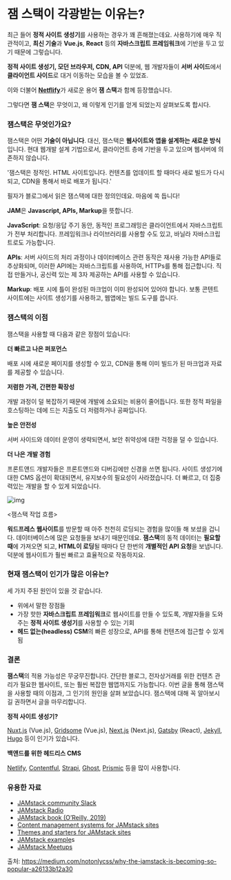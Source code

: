 # 잼 스택이 각광받는 이유는?

최근 들어 **정적 사이트 생성기**를 사용하는 경우가 꽤 흔해졌는데요. 사용하기에 매우 직관적이고, **최신 기술**과 **Vue.js**, **React** 등의 **자바스크립트 프레임워크**에 기반을 두고 있기 때문에 그렇습니다.

**정적 사이트 생성기, 모던 브라우저,  CDN, API** 덕분에, 웹 개발자들이 **서버 사이드**에서 **클라이언트 사이드**로 대거 이동하는 모습을 볼 수 있었죠. 

이와 더불어 [**Netflify**](https://www.netlify.com/)가 새로운 용어 **잼 스택**과 함께 등장했습니다.

그렇다면 **잼 스택**은 무엇이고, 왜 이렇게 인기를 얻게 되었는지 살펴보도록 합시다.

### 잼스택은 무엇인가요?

잼스택은 어떤 **기술이 아닙니다**. 대신, 잼스택은 **웹사이트와 앱을 설계하는 새로운 방식**입니다. 현대 웹개발 설계 기법으로서, 클라이언트 층에 기반을 두고 있으며 웹서버에 의존하지 않습니다. 

'잼스택은 정적인. HTML 사이트입니다. 컨텐츠를 업데이트 할 때마다 새로 빌드가 다시 되고, CDN을 통해서 바로 배포가 됩니다.'

필자가 블로그에서 읽은 잼스택에 대한 정의인데요. 마음에 쏙 듭니다!

**JAM**은 **Javascript, APIs, Markup**을 뜻합니다. 

**JavaScript**: 요청/응답 주기 동안, 동적인 프로그래밍은 클라이언트에서 자바스크립트가 전부 처리합니다. 프레임워크나 라이브러리를 사용할 수도 있고, 바닐라 자바스크립트로도 가능합니다.

**APIs**: 서버 사이드의 처리 과정이나 데이터베이스 관련 동작은 재사용 가능한 API들로 추상화되며, 이러한 API에는 자바스크립트를 사용하여, HTTPs를 통해 접근합니다. 직접 만들거나, 공신력 있는 제 3자 제공하는 API를 사용할 수 있습니다.

**Markup**: 배포 시에 틀이 완성된 마크업이 이미 완성되어 있어야 합니다. 보통 콘텐트 사이트에는 사이트 생성기를 사용하고, 웹앱에는 빌드 도구를 씁니다.



### 잼스택의 이점

잼스택을 사용할 때 다음과 같은 장점이 있습니다:

**더 빠르고 나은 퍼포먼스**

배포 시에 새로운 페이지를 생성할 수 있고, CDN을 통해 이미 빌드가 된 마크업과 자료를 제공할 수 있습니다.

**저렴한 가격, 간편한 확장성**

개발 과정이 덜 복잡하기 때문에 개발에 소요되는 비용이 줄어듭니다. 또한 정적 파일을 호스팅하는 데에 드는 지출도 더 저렴하거나 공짜입니다.

**높은 안전성**

서버 사이드와 데이터 운영이 생략되면서, 보안 취약성에 대한 걱정을 덜 수 있습니다.

**더 나은 개발 경험**

프론트앤드 개발자들은 프론트앤드와 디버깅에만 신경을 쓰면 됩니다. 사이트 생성기에 대한 CMS 옵션이 확대되면서, 유지보수의 필요성이 사라졌습니다. 더 빠르고, 더 집중력있는 개발을 할 수 있게 되었습니다. 

![img](https://miro.medium.com/max/4374/1*0m8h_Osu4n6iA1ehS6SCgg.png)

<잼스택 작업 흐름>

**워드프레스 웹사이트**를 방문할 때 아주 천천히 로딩되는 경험을 많이들 해 보셨을 겁니다. 데이터베이스에 많은 요청들을 보내기 때문인데요. **잼스택**의 동적 데이터는 **필요할 때**에 가져오면 되고, **HTML이 로딩**될 때마다 단 한번의 **개별적인 API 요청**을 보냅니다. 덕분에 웹사이트가 훨씬 빠르고 효율적으로 작동하지요.

### 현재 잼스택이 인기가 많은 이유는?

세 가지 주된 원인이 있을 것 같습니다.

- 위에서 말한 장점들
- 가장 핫한 **자바스크립트 프레임워크**로 웹사이트를 만들 수 있도록, 개발자들을 도와주는 **정적 사이트 생성기**를 사용할 수 있는 기회
- **헤드 없는(headless) CSM**의 빠른 성장으로, API를 통해 컨텐츠에 접근할 수 있게 됨

### 결론

**잼스택**의 적용 가능성은 무궁무진합니다. 간단한 블로그, 전자상거래를 위한 컨텐츠 관리가 필요한 웹사이트, 또는 훨씬 복잡한 웹앱까지도 가능합니다. 이번 글을 통해 잼스택을 사용할 때의 이점과, 그 인기의 원인을 살펴 보았습니다. 잼스택에 대해 꼭 알아보시길 권하면서 글을 마무리합니다.

**정적 사이트 생성기?**

[Nuxt.js](https://nuxtjs.org/) (Vue.js), [Gridsome](https://gridsome.org/) (Vue.js), [Next.js](https://nextjs.org/) (Next.js), [Gatsby](https://www.gatsbyjs.org/) (React), [Jekyll](https://jekyllrb.com/), [Hugo](https://gohugo.io/) 등이 인기가 있습니다.

**백앤드를 위한 헤드리스 CMS**

[Netlify](https://www.netlifycms.org/), [Contentful](https://www.contentful.com/), [Strapi](https://strapi.io/), [Ghost](https://ghost.org/), [Prismic](https://prismic.io/) 등을 많이 사용합니다.

### 유용한 자료

- [JAMstack community Slack](https://www.jamstack.org/slack)
- [JAMstack Radio](https://www.heavybit.com/library/podcasts/jamstack-radio/)
- [JAMstack book (O’Reilly, 2019)](https://www.netlify.com/oreilly-jamstack/)
- [Content management systems for JAMstack sites](https://headlesscms.org/)
- [Themes and starters for JAMstack sites](https://jamstackthemes.dev/)
- [JAMstack example](https://jamstack.org/examples/)s
- [JAMstack Meetups](https://jamstack.org/community/)

출처: https://medium.com/notonlycss/why-the-jamstack-is-becoming-so-popular-a26133b12a30

